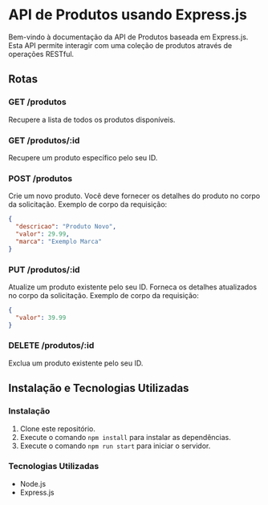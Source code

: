 # API de Produtos usando Express.js

Bem-vindo à documentação da API de Produtos baseada em Express.js. Esta API permite interagir com uma coleção de produtos através de operações RESTful.

## Rotas

### GET /produtos

Recupere a lista de todos os produtos disponíveis.

### GET /produtos/:id

Recupere um produto específico pelo seu ID.

### POST /produtos

Crie um novo produto. Você deve fornecer os detalhes do produto no corpo da solicitação. Exemplo de corpo da requisição:

```json
{
  "descricao": "Produto Novo",
  "valor": 29.99,
  "marca": "Exemplo Marca"
}
```

### PUT /produtos/:id

Atualize um produto existente pelo seu ID. Forneca os detalhes atualizados no corpo da solicitação. Exemplo de corpo da requisição:

```json
{
  "valor": 39.99
}
```

### DELETE /produtos/:id

Exclua um produto existente pelo seu ID.

## Instalação e Tecnologias Utilizadas

### Instalação

1. Clone este repositório.
2. Execute o comando `npm install` para instalar as dependências.
3. Execute o comando `npm run start` para iniciar o servidor.


### Tecnologias Utilizadas

- Node.js
- Express.js